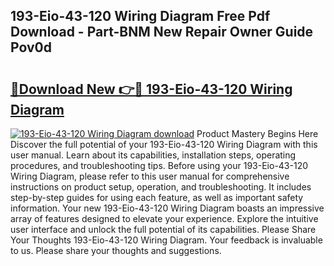 ## 193-Eio-43-120 Wiring Diagram Free Pdf Download - Part-BNM New Repair Owner Guide Pov0d

# <h2><a href="http://dfq8ba.blite.top/?on=193-Eio-43-120+Wiring+Diagram">🔗Download New 👉🔴 193-Eio-43-120 Wiring Diagram</a></h2>

[![193-Eio-43-120 Wiring Diagram download](https://i.imgur.com/lujVjoI.png)](http://dfq8ba.blite.top/?on=193-Eio-43-120+Wiring+Diagram)
Product Mastery Begins Here Discover the full potential of your 193-Eio-43-120 Wiring Diagram with this user manual. Learn about its capabilities, installation steps, operating procedures, and troubleshooting tips. Before using your 193-Eio-43-120 Wiring Diagram, please refer to this user manual for comprehensive instructions on product setup, operation, and troubleshooting. It includes step-by-step guides for using each feature, as well as important safety information. Your new 193-Eio-43-120 Wiring Diagram boasts an impressive array of features designed to elevate your experience. Explore the intuitive user interface and unlock the full potential of its capabilities. Please Share Your Thoughts 193-Eio-43-120 Wiring Diagram. Your feedback is invaluable to us. Please share your thoughts and suggestions.

